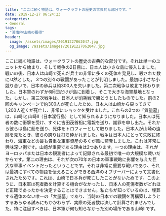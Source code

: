 ```yaml
---
title: "ここに続く物語は、ウォークラフトの歴史の古典的な部分です。"
date: 2019-12-27 06:24:23
categories:
- General
tags:
- "湘南FW山崎の獲得"
header:
  image: /assets/images/20191227062047.jpg
  og_image: /assets/images/20191227062047.jpg
---
```


ここに続く物語は、ウォークラフトの歴史の古典的な部分です。それは単一のユニットから始まり、そして戦争の2日目に、日本人は小さな島に侵入しました。戦いの後、日本人は山崎で死んだ兵士の非常に多くの死体を発見し、殺された数にst然とした。 3つの別々の戦闘があったことが判明しました。最初は小さな小競り合いで、日本の歩兵は約300人を失いました。第二次戦争は敗北で終わりました。日本軍のわずか6師団だけが島に到着し、そこで大きな海軍基地となった。しかし、第三次戦争は、日本人が消耗戦で勝とうとしたものでした。前の2回のキャンペーンで約300人が死亡したため、日本人は山崎から戻ってきて1,200人近くが死亡し、非常にショックを受けました。これらの2つの「質量墓」は、山崎Iと山崎II（日本淫行島）として知られるようになりました。日本人は死者の数に衝撃を受け、すぐに吉田茂首相に電報を送り、謝罪を申し出た。それから彼らは島に船を送り、死体をトロフィーとして取りました。日本人が山崎の遺跡を見たとき、彼らの誇りは打ち砕かれました。戦争は日本人にとって失敗に終わり、海軍などの最も貴重な軍事資産の多くが風に蒸発しました。これは非常に興味深い例です。山崎が重要である理由は2つあります。一つの理由は、それがヨーロッパまたは日本の観測者によって記録される最初で唯一の大規模な戦いだからです。第二の理由は、それが次の70年の日本の軍事戦略に影響を与えた巨大な軍事イベントだったということです。それは非常に重要な戦いであり、それは最初にすべての物語を伝えることができる西洋のオブザーバーによって文書化されたためです。これは、山崎で日本兵が死亡したことがないためです。このように、日本軍は死者数を計算する機会がなかったし、日本人の死傷者数がどれほど正確であったかを決定することはできません。私たちが知っているのは、埋葬する遺体のない唯一の「大量墓」であり、当時の日本での戦闘を再構築しようとするあらゆる試みにもかかわらず、実際の死者数は決して計算されませんでした。特に注目すべきは、日本軍が何も知らなかった別の場所である山崎IIです。
